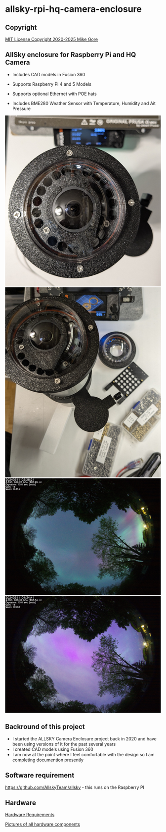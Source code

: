 # allsky-rpi-hq-camera-enclosure

## Copyright
[MIT License Copyright 2020-2025 Mike Gore]( Copyright.md )

## AllSky enclosure for Raspberry Pi and HQ Camera 
* Includes CAD models in Fusion 360<br>

* Supports Raspberry Pi 4 and 5 Models<br>

* Supports optional Ethernet with POE hats<br>

* Includes BME280 Weather Sensor with Temperature, Humidity and Ait Pressure<br>

![]( images/ALLSKY-CAMERA-O-RING-VERSION-TOP-VIEW-CLOSEUP.jpg )
![]( images/ALLSKY-CAMERA-O-RING-VERSION-WITH-POLL-MOUNT.jpg )
![2024 Aurora Image]( images/IMAGES-AURORA-20240511022821.jpg )
![2024 Aurora Image]( images/IMAGES-AURORA-20240511043441.jpg )
## Backround of this project
  * I started the ALLSKY Camera Enclosure project back in 2020 and have been using versions of it for the past several years
  * I created CAD models using Fusion 360 
  * I am now at the point where I feel comfortable with the design so I am completing documention presently

## Software requirement
https://github.com/AllskyTeam/allsky - this runs on the Raspberry PI<br>

## Hardware 

[Hardware Requirements]( HARDWARE.md )

[Pictures of all hardware components]( IMAGES.md )


